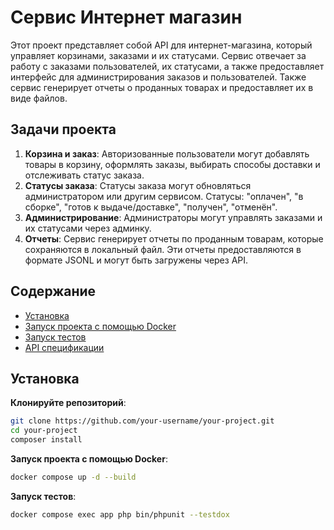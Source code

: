 # Сервис Интернет магазин

Этот проект представляет собой API для интернет-магазина, который управляет корзинами, заказами и их статусами. Сервис отвечает за работу с заказами пользователей, их статусами, а также предоставляет интерфейс для администрирования заказов и пользователей. Также сервис генерирует отчеты о проданных товарах и предоставляет их в виде файлов.

## Задачи проекта

1. **Корзина и заказ**: Авторизованные пользователи могут добавлять товары в корзину, оформлять заказы, выбирать способы доставки и отслеживать статус заказа.
2. **Статусы заказа**: Статусы заказа могут обновляться администратором или другим сервисом. Статусы: "оплачен", "в сборке", "готов к выдаче/доставке", "получен", "отменён".
3. **Администрирование**: Администраторы могут управлять заказами и их статусами через админку.
4. **Отчеты**: Сервис генерирует отчеты по проданным товарам, которые сохраняются в локальный файл. Эти отчеты предоставляются в формате JSONL и могут быть загружены через API.

## Содержание

- [Установка](#установка)
- [Запуск проекта с помощью Docker](#запуск-проекта-с-помощью-docker)
- [Запуск тестов](#запуск-тестов)
- [API спецификации](#api-спецификации)

## Установка

**Клонируйте репозиторий**:
   ```bash
   git clone https://github.com/your-username/your-project.git
   cd your-project
   composer install
   ```

**Запуск проекта с помощью Docker**:
   ```bash
   docker compose up -d --build
   ```

**Запуск тестов**:
   ```bash
   docker compose exec app php bin/phpunit --testdox
   ```


